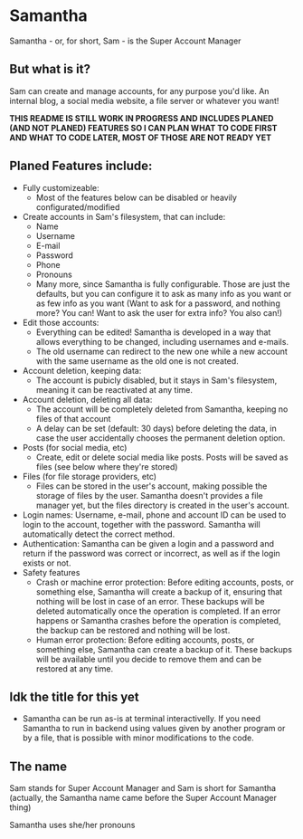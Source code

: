 # Samantha
Samantha - or, for short, Sam - is the Super Account Manager

## But what is it?
Sam can create and manage accounts, for any purpose you'd like. An internal blog, a social media website, a file server or whatever you want!

**THIS README IS STILL WORK IN PROGRESS AND INCLUDES PLANED (AND NOT PLANED) FEATURES SO I CAN PLAN WHAT TO CODE FIRST AND WHAT TO CODE LATER, MOST OF THOSE ARE NOT READY YET**

## Planed Features include:
- Fully customizeable:
    - Most of the features below can be disabled or heavily configurated/modified
- Create accounts in Sam's filesystem, that can include:
    - Name
    - Username
    - E-mail
    - Password
    - Phone
    - Pronouns
    - Many more, since Samantha is fully configurable. Those are just the defaults, but you can configure it to ask as many info as you want or as few info as you want (Want to ask for a password, and nothing more? You can! Want to ask the user for extra info? You also can!)
- Edit those accounts:
    - Everything can be edited! Samantha is developed in a way that allows everything to be changed, including usernames and e-mails.
    - The old username can redirect to the new one while a new account with the same username  as the old one is not created.
- Account deletion, keeping data:
    - The account is pubicly disabled, but it stays in Sam's filesystem, meaning it can be reactivated at any time.
- Account deletion, deleting all data:
    - The account will be completely deleted from Samantha, keeping no files of that account
    - A delay can be set (default: 30 days) before deleting the data, in case the user accidentally chooses the permanent deletion option.
- Posts (for social media, etc)
    - Create, edit or delete social media like posts. Posts will be saved as files (see below where they're stored)
- Files (for file storage providers, etc)
    - Files can be stored in the user's account, making possible the storage of files by the user. Samantha doesn't provides a file manager yet, but the files directory is created in the user's account.
- Login names: Username, e-mail, phone and account ID can be used to login to the account, together with the password. Samantha will automatically detect the correct method.
- Authentication: Samantha can be given a login and a password and return if the password was correct or incorrect, as well as if the login exists or not.
- Safety features
    - Crash or machine error protection: Before editing accounts, posts, or something else, Samantha will create a backup of it, ensuring that nothing will be lost in case of an error. These backups will be deleted automatically once the operation is completed. If an error happens or Samantha crashes before the operation is completed, the backup can be restored and nothing will be lost.
    - Human error protection: Before editing accounts, posts, or something else, Samantha can create a backup of it. These backups will be available until you decide to remove them and can be restored at any time.



## Idk the title for this yet
- Samantha can be run as-is at terminal interactivelly. If you need Samantha to run in backend using values given by another program or by a file, that is possible with minor modifications to the code. 

## The name
Sam stands for Super Account Manager and Sam is short for Samantha (actually, the Samantha name came before the Super Account Manager thing)

Samantha uses she/her pronouns
